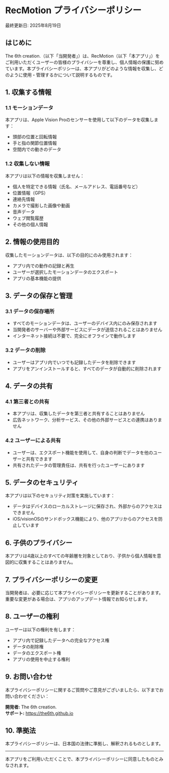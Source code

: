 # RecMotion プライバシーポリシー

最終更新日: 2025年8月19日

## はじめに

The 6th creation.（以下「当開発者」）は、RecMotion（以下「本アプリ」）をご利用いただくユーザーの皆様のプライバシーを尊重し、個人情報の保護に努めています。本プライバシーポリシーは、本アプリがどのような情報を収集し、どのように使用・管理するかについて説明するものです。

## 1. 収集する情報

### 1.1 モーションデータ
本アプリは、Apple Vision Proのセンサーを使用して以下のデータを収集します：
- 頭部の位置と回転情報
- 手と指の関節位置情報
- 空間内での動きのデータ

### 1.2 収集しない情報
本アプリは以下の情報を収集しません：
- 個人を特定できる情報（氏名、メールアドレス、電話番号など）
- 位置情報（GPS）
- 連絡先情報
- カメラで撮影した画像や動画
- 音声データ
- ウェブ閲覧履歴
- その他の個人情報

## 2. 情報の使用目的

収集したモーションデータは、以下の目的にのみ使用されます：
- アプリ内での動作の記録と再生
- ユーザーが選択したモーションデータのエクスポート
- アプリの基本機能の提供

## 3. データの保存と管理

### 3.1 データの保存場所
- すべてのモーションデータは、ユーザーのデバイス内にのみ保存されます
- 当開発者のサーバーや外部サービスにデータが送信されることはありません
- インターネット接続は不要で、完全にオフラインで動作します

### 3.2 データの削除
- ユーザーはアプリ内でいつでも記録したデータを削除できます
- アプリをアンインストールすると、すべてのデータが自動的に削除されます

## 4. データの共有

### 4.1 第三者との共有
- 本アプリは、収集したデータを第三者と共有することはありません
- 広告ネットワーク、分析サービス、その他の外部サービスとの連携はありません

### 4.2 ユーザーによる共有
- ユーザーは、エクスポート機能を使用して、自身の判断でデータを他のユーザーと共有できます
- 共有されたデータの管理責任は、共有を行ったユーザーにあります

## 5. データのセキュリティ

本アプリは以下のセキュリティ対策を実施しています：
- データはデバイスのローカルストレージに保存され、外部からのアクセスはできません
- iOS/visionOSのサンドボックス機能により、他のアプリからのアクセスを防止しています

## 6. 子供のプライバシー

本アプリは4歳以上のすべての年齢層を対象としており、子供から個人情報を意図的に収集することはありません。

## 7. プライバシーポリシーの変更

当開発者は、必要に応じて本プライバシーポリシーを更新することがあります。重要な変更がある場合は、アプリのアップデート情報でお知らせします。

## 8. ユーザーの権利

ユーザーは以下の権利を有します：
- アプリ内で記録したデータへの完全なアクセス権
- データの削除権
- データのエクスポート権
- アプリの使用を中止する権利

## 9. お問い合わせ

本プライバシーポリシーに関するご質問やご意見がございましたら、以下までお問い合わせください：

**開発者:** The 6th creation.  
**サポート:** https://the6th.github.io

## 10. 準拠法

本プライバシーポリシーは、日本国の法律に準拠し、解釈されるものとします。

---

本アプリをご利用いただくことで、本プライバシーポリシーに同意したものとみなされます。
